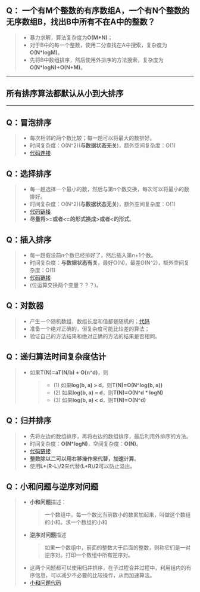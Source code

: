 ## Q： 一个有M个整数的有序数组A，一个有N个整数的无序数组B，找出B中所有不在A中的整数？
> * 暴力求解，算法复杂度为**O(M*N)**；
> * 对于B中的每一个整数，使用二分查找在A中搜索，复杂度为**O(N*logM)**。
> * 先将B中数组排序，然后使用外排序的方法搜索，复杂度为**O(N*logN)+O(N+M)**。

- - -
## 所有排序算法都默认从小到大排序
- - -
## Q：冒泡排序
> * 每次相邻的两个数比较；每一趟可以将最大的数排好。
> * 时间复杂度：O(N^2)(**与数据状态无关**)，额外空间复杂度：O(1)
> * [代码连接](source/BubbleSort.h)

## Q：选择排序
> * 每一趟选择一个最小的数，然后与第n个数交换，每次可以将最小的数排好。
> * 时间复杂度：O(N^2)(**与数据状态无关**)，额外空间复杂度：O(1)
> * [代码链接](source/SelectSort.h)
> * **尽量将>=或者<=的形式换成>或者<的形式**。

## Q：插入排序
> * 每一趟假设前n个数已经排好了，然后插入第n+1个数。
> * 时间复杂度：**与数据状态有关**，最好O(N)，最差O(N^2)，额外空间复杂度：O(1)
> * [代码链接](source/InsertSort.h)
> * (位运算交换两个变量？？？)。

## Q：对数器
> * 产生一个随机数组，数组长度和值都是随机的；[代码](source/GenerateRandomArray.h)
> * 准备一个绝对正确的，但复杂度可能比较差的算法；
> * 验证自己的方法结果和绝对正确的方法的结果是否相同。

## Q：递归算法时间复杂度估计
> * 如果**T(N)=aT(N/b) + O(n^d)**，则
>   > * (1) 如果**log(b, a) > d**，则**T(N)=O(N^log(b, a))**
>   > * (2) 如果**log(b, a) = d**，则**T(N)=O(N^d * logN)**
>   > * (3) 如果**log(b, a) < d**，则**T(N)=O(N^d)**

## Q：归并排序
> * 先将左边的数组排序，再将右边的数组排序，最后利用外排序的方法。
> * 时间复杂度：**O(N*logN)**，空间复杂度：**O(N)**。
> * [代码链接](source/MergeSort.h)
> * **整数除以二可以用右移操作来代替，加速计算**。
> * 使用**L+**(**R-L**)**/2**来代替(**L+R**)**/2**可以防止溢出。

## Q：小和问题与逆序对问题
> * **小和问题**描述：
>   > 一个数组中，每一个数比当前数小的数累加起来，叫做这个数组的小和。求一个数组的小和
> * **逆序对问题**描述
>   > 如果一个数组中，前面的整数大于后面的整数，则称它们是一对逆序对。打印一个数组中所有逆序对。
> * 这两个问题都可以使用归并排序，在子过程合并过程中，利用组内的有序信息，可以减少不必要的比较操作，从而加速算法。
> * [小和问题代码](source/SmallSum.h)
